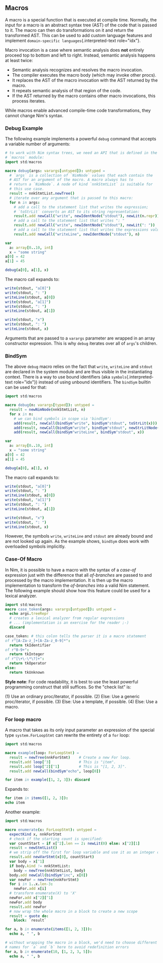 ## Macros

A macro is a special function that is executed at compile time.
Normally, the input for a macro is an abstract syntax tree (AST) of the
code that is passed to it. The macro can then do transformations on it
and return the transformed AST. This can be used to add custom language
features and implement `domain-specific languages`{.interpreted-text
role="idx"}.

Macro invocation is a case where semantic analysis does **not** entirely
proceed top to bottom and left to right. Instead, semantic analysis
happens at least twice:

-   Semantic analysis recognizes and resolves the macro invocation.
-   The compiler executes the macro body (which may invoke other procs).
-   It replaces the AST of the macro invocation with the AST returned by
    the macro.
-   It repeats semantic analysis of that region of the code.
-   If the AST returned by the macro contains other macro invocations,
    this process iterates.

While macros enable advanced compile-time code transformations, they
cannot change Nim\'s syntax.

### Debug Example

The following example implements a powerful `debug` command that accepts
a variable number of arguments:

``` {.nim test="\"nim c $1\""}
# to work with Nim syntax trees, we need an API that is defined in the
# `macros` module:
import std/macros

macro debug(args: varargs[untyped]): untyped =
  # `args` is a collection of `NimNode` values that each contain the
  # AST for an argument of the macro. A macro always has to
  # return a `NimNode`. A node of kind `nnkStmtList` is suitable for
  # this use case.
  result = nnkStmtList.newTree()
  # iterate over any argument that is passed to this macro:
  for n in args:
    # add a call to the statement list that writes the expression;
    # `toStrLit` converts an AST to its string representation:
    result.add newCall("write", newIdentNode("stdout"), newLit(n.repr))
    # add a call to the statement list that writes ": "
    result.add newCall("write", newIdentNode("stdout"), newLit(": "))
    # add a call to the statement list that writes the expressions value:
    result.add newCall("writeLine", newIdentNode("stdout"), n)

var
  a: array[0..10, int]
  x = "some string"
a[0] = 42
a[1] = 45

debug(a[0], a[1], x)
```

The macro call expands to:

``` nim
write(stdout, "a[0]")
write(stdout, ": ")
writeLine(stdout, a[0])
write(stdout, "a[1]")
write(stdout, ": ")
writeLine(stdout, a[1])

write(stdout, "x")
write(stdout, ": ")
writeLine(stdout, x)
```

Arguments that are passed to a `varargs` parameter are wrapped in an
array constructor expression. This is why `debug` iterates over all of
`args`\'s children.

### BindSym

The above `debug` macro relies on the fact that `write`, `writeLine` and
`stdout` are declared in the system module and are thus visible in the
instantiating context. There is a way to use bound identifiers (aka
`symbols`{.interpreted-text role="idx"}) instead of using unbound
identifiers. The `bindSym` builtin can be used for that:

``` {.nim test="\"nim c $1\""}
import std/macros

macro debug(n: varargs[typed]): untyped =
  result = newNimNode(nnkStmtList, n)
  for x in n:
    # we can bind symbols in scope via 'bindSym':
    add(result, newCall(bindSym"write", bindSym"stdout", toStrLit(x)))
    add(result, newCall(bindSym"write", bindSym"stdout", newStrLitNode(": ")))
    add(result, newCall(bindSym"writeLine", bindSym"stdout", x))

var
  a: array[0..10, int]
  x = "some string"
a[0] = 42
a[1] = 45

debug(a[0], a[1], x)
```

The macro call expands to:

``` nim
write(stdout, "a[0]")
write(stdout, ": ")
writeLine(stdout, a[0])
write(stdout, "a[1]")
write(stdout, ": ")
writeLine(stdout, a[1])

write(stdout, "x")
write(stdout, ": ")
writeLine(stdout, x)
```

However, the symbols `write`, `writeLine` and `stdout` are already bound
and are not looked up again. As the example shows, `bindSym` does work
with overloaded symbols implicitly.

### Case-Of Macro

In Nim, it is possible to have a macro with the syntax of a *case-of*
expression just with the difference that all *of-branches* are passed to
and processed by the macro implementation. It is then up the macro
implementation to transform the *of-branches* into a valid Nim
statement. The following example should show how this feature could be
used for a lexical analyzer.

``` nim
import std/macros
macro case_token(args: varargs[untyped]): untyped =
  echo args.treeRepr
  # creates a lexical analyzer from regular expressions
  # ... (implementation is an exercise for the reader ;-)
  discard

case_token: # this colon tells the parser it is a macro statement
of r"[A-Za-z_]+[A-Za-z_0-9]*":
  return tkIdentifier
of r"0-9+":
  return tkInteger
of r"[\+\-\*\?]+":
  return tkOperator
else:
  return tkUnknown
```

**Style note**: For code readability, it is best to use the least
powerful programming construct that still suffices. So the \"check
list\" is:

(1) Use an ordinary proc/iterator, if possible.
(2) Else: Use a generic proc/iterator, if possible.
(3) Else: Use a template, if possible.
(4) Else: Use a macro.

### For loop macro

A macro that takes as its only input parameter an expression of the
special type `system.ForLoopStmt` can rewrite the entirety of a `for`
loop:

``` {.nim test="\"nim c $1\""}
import std/macros

macro example(loop: ForLoopStmt) =
  result = newTree(nnkForStmt)    # Create a new For loop.
  result.add loop[^3]             # This is "item".
  result.add loop[^2][^1]         # This is "[1, 2, 3]".
  result.add newCall(bindSym"echo", loop[0])

for item in example([1, 2, 3]): discard
```

Expands to:

``` nim
for item in items([1, 2, 3]):
echo item
```

Another example:

``` {.nim test="\"nim c $1\""}
import std/macros

macro enumerate(x: ForLoopStmt): untyped =
  expectKind x, nnkForStmt
  # check if the starting count is specified:
  var countStart = if x[^2].len == 2: newLit(0) else: x[^2][1]
  result = newStmtList()
  # we strip off the first for loop variable and use it as an integer counter:
  result.add newVarStmt(x[0], countStart)
  var body = x[^1]
  if body.kind != nnkStmtList:
    body = newTree(nnkStmtList, body)
  body.add newCall(bindSym"inc", x[0])
  var newFor = newTree(nnkForStmt)
  for i in 1..x.len-3:
    newFor.add x[i]
  # transform enumerate(X) to 'X'
  newFor.add x[^2][^1]
  newFor.add body
  result.add newFor
  # now wrap the whole macro in a block to create a new scope
  result = quote do:
    block: `result`

for a, b in enumerate(items([1, 2, 3])):
  echo a, " ", b

# without wrapping the macro in a block, we'd need to choose different
# names for `a` and `b` here to avoid redefinition errors
for a, b in enumerate(10, [1, 2, 3, 5]):
  echo a, " ", b
```
